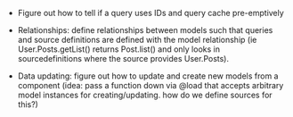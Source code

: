 - Figure out how to tell if a query uses IDs and query cache pre-emptively

- Relationships: define relationships between models such that queries and
  source definitions are defined with the model relationship (ie
  User.Posts.getList() returns Post.list() and only looks in sourcedefinitions
  where the source provides User.Posts).

- Data updating: figure out how to update and create new models from a component
  (idea: pass a function down via @load that accepts arbitrary model instances
  for creating/updating. how do we define sources for this?)
